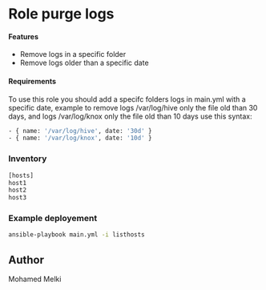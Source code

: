 # Role purge logs

#### Features

  - Remove logs in a specific folder
  - Remove logs older than a specific date

#### Requirements
To use this role you should add a specifc folders logs in main.yml with a specific date, example to remove logs /var/log/hive only the file old than 30 days, and logs /var/log/knox only the file old than 10 days use this syntax:
```sh
- { name: '/var/log/hive', date: '30d' }
- { name: '/var/log/knox', date: '10d' } 
```
### Inventory
```sh
[hosts]
host1
host2
host3
```

### Example deployement
```sh
ansible-playbook main.yml -i listhosts
```





Author
----

Mohamed Melki
